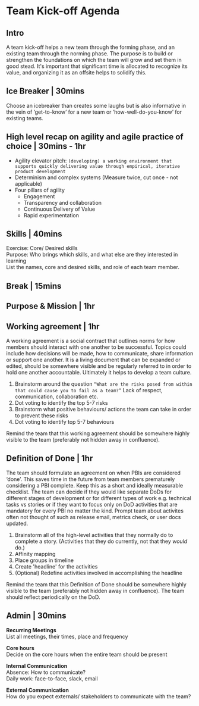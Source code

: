 # Team Kick-off Agenda

## Intro
A team kick-off helps a new team through the forming phase, and an existing team through the norming phase. The purpose is to build or strengthen the foundations on which the team will grow and set them in good stead. It's important that significant time is allocated to recognize its value, and organizing it as an offsite helps to solidify this.

## Ice Breaker | 30mins
Choose an icebreaker than creates some laughs but is also informative in the vein of ‘get-to-know’ for a new team or ‘how-well-do-you-know’ for existing teams.

## High level recap on agility and agile practice of choice | 30mins - 1hr
* Agility elevator pitch: `(developing) a working environment that supports quickly delivering value through empirical, iterative product development`
* Determinism and complex systems (Measure twice, cut once - not applicable)
* Four pillars of agility
  * Engagement
  * Transparency and collaboration
  * Continuous Delivery of Value
  * Rapid experimentation

## Skills | 40mins
Exercise: Core/ Desired skills\
Purpose: Who brings which skills, and what else are they interested in learning\
List the names, core and desired skills, and role of each team member.

## Break | 15mins

## Purpose & Mission | 1hr

## Working agreement | 1hr
A working agreement is a social contract that outlines norms for how members should interact with one another to be successful. Topics could include how decisions will be made, how to communicate, share information or support one another. It is a living document that can be expanded or edited, should be somewhere visible and be regularly referred to in order to hold one another accountable. Ultimately it helps to develop a team culture.

1. Brainstorm around the question `“What are the risks posed from within that could cause you to fail as a team?”` Lack of respect, communication, collaboration etc.
2. Dot voting to identify the top 5-7 risks
3. Brainstorm what positive behaviours/ actions the team can take in order to prevent these risks
4. Dot voting to identify top 5-7 behaviours

Remind the team that this working agreement should be somewhere highly visible to the team (preferably not hidden away in confluence).

## Definition of Done | 1hr
The team should formulate an agreement on when PBIs are considered ‘done’. This saves time in the future from team members prematurely considering a PBI complete.
Keep this as a short and ideally measurable checklist.
The team can decide if they would like separate DoDs for different stages of development or for different types of work e.g. technical tasks vs stories or if they want to focus only on DoD activities that are mandatory for every PBI no matter the kind.
Prompt team about activites often not thought of such as release email, metrics check, or user docs updated.

1. Brainstorm all of the high-level activities that they normally do to complete a story. (Activities that they do currently, not that they _would_ do.)
2. Affinity mapping
3. Place groups in timeline
4. Create 'headline' for the activities
5. (Optional) Redefine activities involved in accomplishing the headline

Remind the team that this Definition of Done should be somewhere highly visible to the team (preferably not hidden away in confluence).
The team should reflect periodically on the DoD.

## Admin | 30mins
**Recurring Meetings**\
List all meetings, their times, place and frequency

**Core hours**\
Decide on the core hours when the entire team should be present

**Internal Communication**\
Absence: How to communicate?\
Daily work: face-to-face, slack, email

**External Communication**\
How do you expect externals/ stakeholders to communicate with the team?
